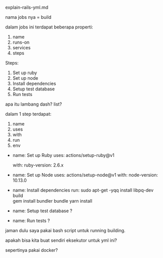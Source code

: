 explain-rails-yml.md

nama jobs nya = build

dalam jobs ini terdapat beberapa properti:
1. name
2. runs-on 
3. services
4. steps


Steps:
1. Set up ruby
2. Set up node
3. Install dependencies
4. Setup test database
5. Run tests


apa itu lambang dash?
list?

dalam 1 step terdapat:
1. name
2. uses
3. with
4. run
5. env		 



- name: Set up Ruby
  uses: actions/setup-ruby@v1
  <!-- https://github.com/ruby/setup-ruby -->
  with: 
  	ruby-version: 2.6.x

- name: Set up Node
  uses: actions/setup-node@v1
  with:
  	node-version: 10.13.0

- name: Install dependencies
  run:
  	sudo apt-get -yqq install libpq-dev build	
  	gem install bundler
  	bundle 
  	yarn install

- name: Setup test database
?

- name: Run tests
?

jaman dulu saya pakai bash script untuk running building.

apakah bisa kita buat sendiri eksekutor untuk yml ini?

sepertinya pakai docker?
